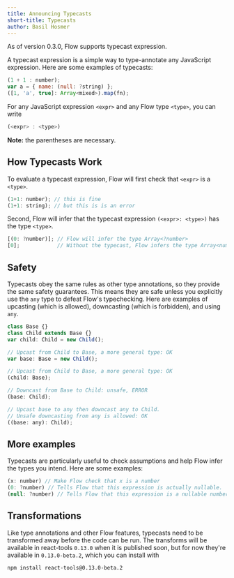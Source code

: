 ```yaml
---
title: Announcing Typecasts
short-title: Typecasts
author: Basil Hosmer
---
```


As of version 0.3.0, Flow supports typecast expression.

A typecast expression is a simple way to type-annotate any JavaScript expression. Here are some examples of typecasts:

```JavaScript
(1 + 1 : number);
var a = { name: (null: ?string) };
([1, 'a', true]: Array<mixed>).map(fn);
```

For any JavaScript expression `<expr>` and any Flow type `<type>`, you can write

```JavaScript
(<expr> : <type>)
```

**Note:** the parentheses are necessary.

<!--truncate-->

## How Typecasts Work

To evaluate a typecast expression, Flow will first check that `<expr>` is a `<type>`.

```JavaScript
(1+1: number); // this is fine
(1+1: string); // but this is is an error
```

Second, Flow will infer that the typecast expression `(<expr>: <type>)` has the type `<type>`.

```JavaScript
[(0: ?number)]; // Flow will infer the type Array<?number>
[0];            // Without the typecast, Flow infers the type Array<number>
```

## Safety

Typecasts obey the same rules as other type annotations, so they provide the same safety guarantees. This means they are safe unless you explicitly use the `any` type to defeat Flow's typechecking. Here are examples of upcasting (which is allowed), downcasting (which is forbidden), and using `any`.

```JavaScript
class Base {}
class Child extends Base {}
var child: Child = new Child();

// Upcast from Child to Base, a more general type: OK
var base: Base = new Child();

// Upcast from Child to Base, a more general type: OK
(child: Base);

// Downcast from Base to Child: unsafe, ERROR
(base: Child);

// Upcast base to any then downcast any to Child.
// Unsafe downcasting from any is allowed: OK
((base: any): Child);
```

## More examples

Typecasts are particularly useful to check assumptions and help Flow infer the types you intend. Here are some examples:

```JavaScript
(x: number) // Make Flow check that x is a number
(0: ?number) // Tells Flow that this expression is actually nullable.
(null: ?number) // Tells Flow that this expression is a nullable number.
```

## Transformations

Like type annotations and other Flow features, typecasts need to be transformed away before the code can be run. The transforms will be available in react-tools `0.13.0` when it is published soon, but for now they're available in `0.13.0-beta.2`, which you can install with

```bash
npm install react-tools@0.13.0-beta.2
```
